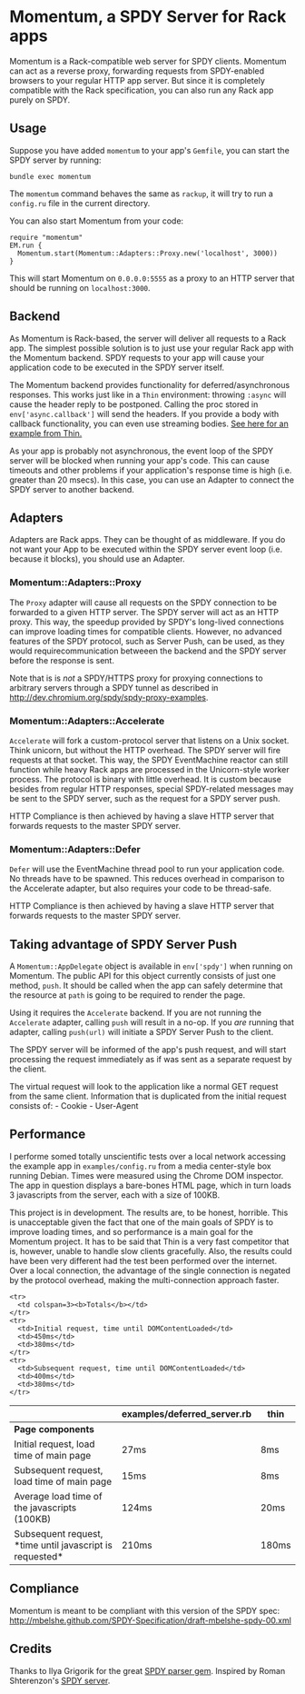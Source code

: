Momentum, a SPDY Server for Rack apps
=====================================


Momentum is a Rack-compatible web server for SPDY clients. Momentum can act as a reverse proxy, 
forwarding requests from SPDY-enabled browsers to your regular HTTP app server.
But since it is completely compatible with the Rack specification, you can also run any Rack app
purely on SPDY.

Usage
-----

Suppose you have added `momentum` to your app's `Gemfile`, you can start the SPDY server by running:

    bundle exec momentum
  
The `momentum` command behaves the same as `rackup`, it will try to run a `config.ru` file in the 
current directory.

You can also start Momentum from your code:

    require "momentum"
    EM.run {
      Momentum.start(Momentum::Adapters::Proxy.new('localhost', 3000))
    }

This will start Momentum on `0.0.0.0:5555` as a proxy to an HTTP server that should be running on
`localhost:3000`.

Backend
-------
As Momentum is Rack-based, the server will deliver all requests to a Rack app.
The simplest possible solution is to just use your regular Rack app with the Momentum backend.
SPDY requests to your app will cause your application code to be executed in the SPDY server 
itself. 

The Momentum backend provides functionality for deferred/asynchronous responses.
This works just like in a `Thin` environment: throwing `:async` will cause the
header reply to be postponed. Calling the proc stored in `env['async.callback']`
will send the headers. If you provide a body with callback functionality, you can
even use streaming bodies. [See here for an example from Thin.][thin_async]

As your app is probably not asynchronous, the event loop of the SPDY server will be 
blocked when running your app's code. This can cause timeouts and other problems if your 
application's response time is high (i.e. greater than 20 msecs). In this case, you can 
use an Adapter to connect the SPDY server to another backend.


Adapters
--------
Adapters are Rack apps. They can be thought of as middleware. If you do not want your App
to be executed within the SPDY server event loop (i.e. because it blocks), you should use an
Adapter.


### Momentum::Adapters::Proxy
The `Proxy` adapter will cause all requests on the SPDY connection to be forwarded to a 
given HTTP server. The SPDY server will act as an HTTP proxy. This way, the speedup provided 
by SPDY's long-lived connections can improve loading times for compatible clients.
However, no advanced features of the SPDY protocol, such as Server Push, can be used, as
they would requirecommunication betweeen the backend and the SPDY server before the response 
is sent.

Note that is is _not_ a SPDY/HTTPS proxy for proxying connections to arbitrary servers
through a SPDY tunnel as described in http://dev.chromium.org/spdy/spdy-proxy-examples.


### Momentum::Adapters::Accelerate
`Accelerate` will fork a custom-protocol server that listens on a Unix socket.
Think unicorn, but without the HTTP overhead. The SPDY server will fire requests
at that socket. This way, the SPDY EventMachine reactor can still function while 
heavy Rack apps are processed in the Unicorn-style worker process.
The protocol is binary with little overhead. It is custom because besides from
regular HTTP responses, special SPDY-related messages may be sent to the SPDY server,
such as the request for a SPDY server push.

HTTP Compliance is then achieved by having a slave HTTP server that forwards requests to
the master SPDY server.


### Momentum::Adapters::Defer
`Defer` will use the EventMachine thread pool to run your application code. No threads have to be
spawned. This reduces overhead in comparison to the Accelerate adapter, but also requires
your code to be thread-safe.

HTTP Compliance is then achieved by having a slave HTTP server that forwards requests to
the master SPDY server.


Taking advantage of SPDY Server Push
-------------------------------------
A `Momentum::AppDelegate` object is available in `env['spdy']` when running on Momentum.
The public API for this object currently consists of just one method, `push`.
It should be called when the app can safely determine that the resource
at `path` is going to be required to render the page.

Using it requires the `Accelerate` backend. If you are not running the `Accelerate` adapter,
calling `push` will result in a no-op. If you _are_ running that adapter, calling `push(url)`
will initiate a SPDY Server Push to the client.

The SPDY server will be informed of the app's push request, and will start processing the 
request immediately as if was sent as a separate request by the client.

The virtual request will look to the application like a normal GET request from the same 
client. Information that is duplicated from the initial request consists of:
    - Cookie
    - User-Agent


Performance
-----------
I performe somed totally unscientific tests over a local network accessing the example app in
`examples/config.ru` from a media center-style box running Debian. Times were measured 
using the Chrome DOM inspector. The app in question displays a bare-bones HTML page, which 
in turn loads 3 javascripts from the server, each with a size of 100KB.

This project is in development. The results are, to be honest, horrible.
This is unacceptable given the fact that one of the main goals of SPDY is to improve loading
times, and so performance is a main goal for the Momentum project.
It has to be said that Thin is a very fast competitor that is, however, unable
to handle slow clients gracefully. Also, the results could have been very different had the
test been performed over the internet. Over a local connection, the advantage of the single
connection is negated by the protocol overhead, making the multi-connection approach faster.

<table>
  <thead>
    <tr>
      <th>&nbsp;</th>
      <th>examples/deferred_server.rb</th>
      <th>thin</th>
    </tr>
  </thead>
  
  <tbody>
    <tr>
      <td colspan=3><b>Page components</b></td>
    </tr>
    <tr>
      <td>Initial request, load time of main page</td>
      <td>27ms</td>
      <td>8ms</td>
    </tr>
    <tr>
      <td>Subsequent request, load time of main page</td>
      <td>15ms</td>
      <td>8ms</td>
    </tr>
    <tr>
      <td>Average load time of the javascripts (100KB)</td>
      <td>124ms</td>
      <td>20ms</td>
    </tr>
    <tr>
      <td>Subsequent request, *time until javascript is requested*</td>
      <td>210ms</td>
      <td>180ms</td>
    </tr>

    <tr>
      <td colspan=3><b>Totals</b></td>
    </tr>
    <tr>
      <td>Initial request, time until DOMContentLoaded</td>
      <td>450ms</td>
      <td>380ms</td>
    </tr>
    <tr>
      <td>Subsequent request, time until DOMContentLoaded</td>
      <td>400ms</td>
      <td>380ms</td>
    </tr>
  </tbody>
</table>


Compliance
----------
Momentum is meant to be compliant with this version of the SPDY spec:
http://mbelshe.github.com/SPDY-Specification/draft-mbelshe-spdy-00.xml


Credits
-------
Thanks to Ilya Grigorik for the great [SPDY parser gem](https://github.com/igrigorik/spdy).
Inspired by Roman Shterenzon's [SPDY server](https://github.com/romanbsd/spdy).

[thin_async]: https://github.com/macournoyer/thin/blob/master/example/async_app.ru